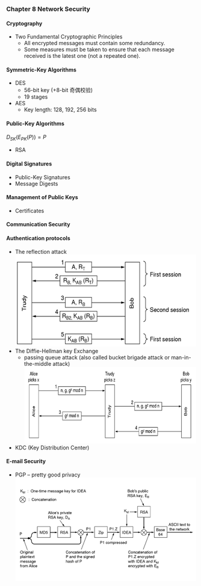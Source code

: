 ### Chapter 8  Network Security

#### Cryptography

* Two Fundamental Cryptographic Principles
  * All encrypted messages must contain some redundancy. 
  * Some measures must be taken to ensure that each message received is the latest one (not a repeated one).

#### Symmetric-Key Algorithms

* DES
  * 56-bit key (+8-bit 奇偶校验)
  * 19 stages
* AES
  * Key length: 128, 192, 256 bits

#### Public-Key Algorithms

$D_{SK}(E_{PK}(P))=P$

* RSA

#### Digital Signatures

* Public-Key Signatures
* Message Digests

#### Management of Public Keys

* Certificates

#### Communication Security



#### Authentication protocols

* The reflection attack
  ![image-20200109190655907](assets/image-20200109190655907.png)
* The Diffie-Hellman key Exchange
  * passing queue attack (also called bucket brigade attack or man-in-the-middle attack)
    ![image-20200109190759942](assets/image-20200109190759942.png)
* KDC (Key Distribution Center)

#### E-mail Security

* PGP – pretty good privacy
  ![image-20200109190904758](assets/image-20200109190904758.png)


